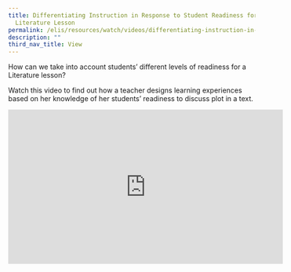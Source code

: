 ```yaml
---
title: Differentiating Instruction in Response to Student Readiness for a
  Literature Lesson
permalink: /elis/resources/watch/videos/differentiating-instruction-in-response-to-student-readiness-literature/
description: ""
third_nav_title: View
---
```

How can we take into account students’ different levels of readiness for a Literature lesson?  
  
Watch this video to find out how a teacher designs learning experiences based on her knowledge of her students’ readiness to discuss plot in a text.

<iframe width="560" height="315" src="https://www.youtube.com/embed/qT0Gpxt-4ks" title="YouTube video player" frameborder="0" allow="accelerometer; autoplay; clipboard-write; encrypted-media; gyroscope; picture-in-picture" allowfullscreen=""></iframe>